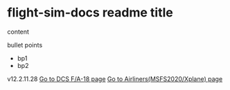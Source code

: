 # flight-sim-docs readme title

content

bullet points

- bp1
- bp2

v12.2.11.28
[Go to DCS F/A-18 page](/sim/dcs_fa-18)
[Go to Airliners(MSFS2020/Xplane) page](/sim/airliners)